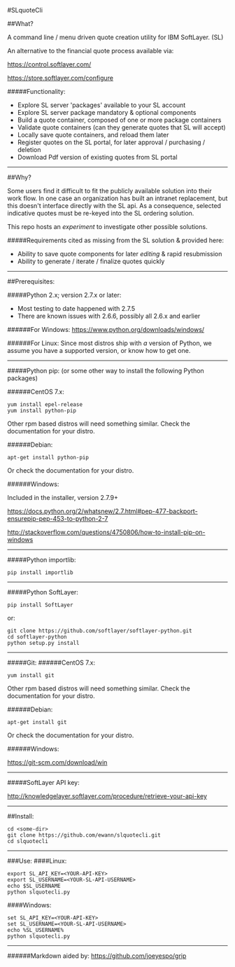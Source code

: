 #SLquoteCli

##What?

A command line / menu driven quote creation utility for IBM SoftLayer. (SL)

An alternative to the financial quote process available via:

https://control.softlayer.com/

https://store.softlayer.com/configure

#####Functionality:
* Explore SL server 'packages' available to your SL account
* Explore SL server package mandatory & optional components
* Build a quote container, composed of one or more package containers
* Validate quote containers (can they generate quotes that SL will accept)
* Locally save quote containers, and reload them later
* Register quotes on the SL portal, for later approval / purchasing / deletion
* Download Pdf version of existing quotes from SL portal

***
##Why?

Some users find it difficult to fit the publicly available
solution into their work flow. In one case an organization has built
an intranet replacement, but this doesn't interface directly with
the SL api. As a consequence, selected indicative quotes
must be re-keyed into the SL ordering solution.

This repo hosts an *experiment* to investigate other possible solutions.

#####Requirements cited as missing from the SL solution & provided here:
* Ability to save quote components for later *editing* & rapid resubmission
* Ability to generate / iterate / finalize quotes quickly

***
##Prerequisites:

#####Python 2.x; version 2.7.x or later:
  * Most testing to date happened with 2.7.5
  * There are known issues with 2.6.6, possibly all 2.6.x and earlier

######For Windows:
https://www.python.org/downloads/windows/

######For Linux:
Since most distros ship with *a* version of Python, we assume you have
a supported version, or know how to get one.

***
#####Python pip: (or some other way to install the following Python packages)

######CentOS 7.x:
```
yum install epel-release
yum install python-pip
```
Other rpm based distros will need something similar.
Check the documentation for your distro.

######Debian:
```
apt-get install python-pip
```
Or check the documentation for your distro.

######Windows:

Included in the installer, version 2.7.9+

https://docs.python.org/2/whatsnew/2.7.html#pep-477-backport-ensurepip-pep-453-to-python-2-7

http://stackoverflow.com/questions/4750806/how-to-install-pip-on-windows

***
#####Python importlib:

```
pip install importlib
```

***
#####Python SoftLayer:

```
pip install SoftLayer
```

or:

```
git clone https://github.com/softlayer/softlayer-python.git
cd softlayer-python
python setup.py install
```
***
#####Git:
######CentOS 7.x:
```
yum install git
```
Other rpm based distros will need something similar.
Check the documentation for your distro.

######Debian:
```
apt-get install git
```
Or check the documentation for your distro.

######Windows:

https://git-scm.com/download/win
***
#####SoftLayer API key:

http://knowledgelayer.softlayer.com/procedure/retrieve-your-api-key

***
##Install:

```
cd <some-dir>
git clone https://github.com/ewann/slquotecli.git
cd slquotecli
```

***
###Use:
####Linux:
```
export SL_API_KEY=<YOUR-API-KEY>
export SL_USERNAME=<YOUR-SL-API-USERNAME>
echo $SL_USERNAME
python slquotecli.py
```
####Windows:
```
set SL_API_KEY=<YOUR-API-KEY>
set SL_USERNAME=<YOUR-SL-API-USERNAME>
echo %SL_USERNAME%
python slquotecli.py
```

***
######Markdown aided by: https://github.com/joeyespo/grip
